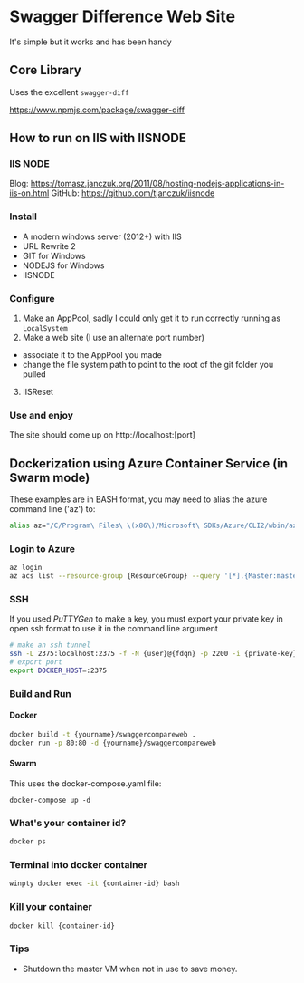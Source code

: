 # Swagger Difference Web Site

It's simple but it works and has been handy

## Core Library

Uses the excellent `swagger-diff`

https://www.npmjs.com/package/swagger-diff

## How to run on IIS with IISNODE

### IIS NODE

Blog: https://tomasz.janczuk.org/2011/08/hosting-nodejs-applications-in-iis-on.html
GitHub: https://github.com/tjanczuk/iisnode

### Install 

* A modern windows server (2012+) with IIS
* URL Rewrite 2
* GIT for Windows
* NODEJS for Windows
* IISNODE

### Configure

1. Make an AppPool, sadly I could only get it to run correctly running as `LocalSystem`
2. Make a web site (I use an alternate port number)
- associate it to the AppPool you made 
- change the file system path to point to the root of the git folder you pulled
3. IISReset

### Use and enjoy

The site should come up on http://localhost:[port]

## Dockerization using Azure Container Service (in Swarm mode)

These examples are in BASH format, you may need to alias the azure command line ('az') to:

```bash
alias az="/C/Program\ Files\ \(x86\)/Microsoft\ SDKs/Azure/CLI2/wbin/az.cmd"
```

### Login to Azure

```bash
az login
az acs list --resource-group {ResourceGroup} --query '[*].{Master:masterProfile.fqdn,Agent:agentPoolProfiles[0].fqdn}' -o table
```

### SSH

If you used *PuTTYGen* to make a key, you must export your private key in open ssh format to use it in the command line argument

```bash
# make an ssh tunnel
ssh -L 2375:localhost:2375 -f -N {user}@{fdqn} -p 2200 -i {private-key}
# export port
export DOCKER_HOST=:2375
```
### Build and Run

#### Docker

```bash
docker build -t {yourname}/swaggercompareweb .
docker run -p 80:80 -d {yourname}/swaggercompareweb
```

#### Swarm

This uses the docker-compose.yaml file:

```docker-compose up -d```

### What's your container id?

```bash
docker ps
```

### Terminal into docker container

```bash
winpty docker exec -it {container-id} bash
```

### Kill your container

```bash
docker kill {container-id}
```

### Tips

* Shutdown the master VM when not in use to save money.
